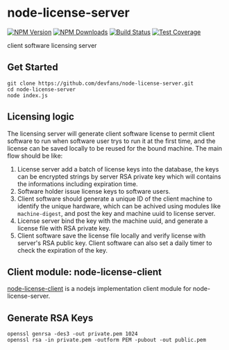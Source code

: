 # node-license-server
[![NPM Version][npm-image]][npm-url]
[![NPM Downloads][downloads-image]][downloads-url]
[![Build Status][travis-image]][travis-url]
[![Test Coverage][coveralls-image]][coveralls-url]

client software licensing server

## Get Started
```
git clone https://github.com/devfans/node-license-server.git
cd node-license-server
node index.js

```

## Licensing logic

The licensing server will generate client software license to permit client software to run when software user trys to run it at the first time, and the license can be saved locally to be reused for the bound machine. The main flow should be like:

1. License server add a batch of license keys into the database, the keys can be encrypted strings by server RSA private key which will contains the informations including expiration time. 
2. Software holder issue license keys to software users.
3. Client software should generate a unique ID of the client machine to identify the unique hardware, which can be achived using modules like `machine-digest`, and post the key and machine uuid to license server.
4. License server bind the key with the machine uuid, and generate a license file with RSA private key.
5. Client software save the license file locally and verify license with server's RSA public key. Client software can also set a daily timer to check the expiration of the key.

## Client module: node-license-client

[node-license-client](https://github.com/devfans/node-license-client) is a nodejs implementation client module for node-license-server.

## Generate RSA Keys

```
openssl genrsa -des3 -out private.pem 1024
openssl rsa -in private.pem -outform PEM -pubout -out public.pem

```

  
[npm-image]: https://img.shields.io/npm/v/node-license-server.svg
[npm-url]: https://npmjs.org/package/node-license-server
[travis-image]: https://img.shields.io/travis/devfans/node-license-server/master.svg
[travis-url]: https://travis-ci.org/devfans/node-license-server
[coveralls-image]: https://img.shields.io/coveralls/devfans/node-license-server/master.svg
[coveralls-url]: https://coveralls.io/r/devfans/node-license-server?branch=master
[downloads-image]: https://img.shields.io/npm/dm/node-license-server.svg
[downloads-url]: https://npmjs.org/package/node-license-server

